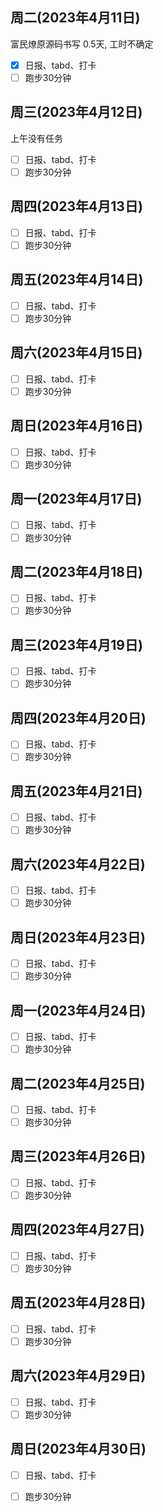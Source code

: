 ## 周二(2023年4月11日)

富民燎原源码书写 0.5天, 工时不确定

- [x] 日报、tabd、打卡
- [ ] 跑步30分钟

## 周三(2023年4月12日)

上午没有任务

- [ ] 日报、tabd、打卡
- [ ] 跑步30分钟

## 周四(2023年4月13日)

- [ ] 日报、tabd、打卡
- [ ] 跑步30分钟

## 周五(2023年4月14日)

- [ ] 日报、tabd、打卡
- [ ] 跑步30分钟

## 周六(2023年4月15日)

- [ ] 日报、tabd、打卡
- [ ] 跑步30分钟

## 周日(2023年4月16日)

- [ ] 日报、tabd、打卡
- [ ] 跑步30分钟

## 周一(2023年4月17日)

- [ ] 日报、tabd、打卡
- [ ] 跑步30分钟

## 周二(2023年4月18日)

- [ ] 日报、tabd、打卡
- [ ] 跑步30分钟

## 周三(2023年4月19日)

- [ ] 日报、tabd、打卡
- [ ] 跑步30分钟

## 周四(2023年4月20日)

- [ ] 日报、tabd、打卡
- [ ] 跑步30分钟

## 周五(2023年4月21日)

- [ ] 日报、tabd、打卡
- [ ] 跑步30分钟

## 周六(2023年4月22日)

- [ ] 日报、tabd、打卡
- [ ] 跑步30分钟

## 周日(2023年4月23日)

- [ ] 日报、tabd、打卡
- [ ] 跑步30分钟

## 周一(2023年4月24日)

- [ ] 日报、tabd、打卡
- [ ] 跑步30分钟

## 周二(2023年4月25日)

- [ ] 日报、tabd、打卡
- [ ] 跑步30分钟

## 周三(2023年4月26日)

- [ ] 日报、tabd、打卡
- [ ] 跑步30分钟

## 周四(2023年4月27日)

- [ ] 日报、tabd、打卡
- [ ] 跑步30分钟

## 周五(2023年4月28日)

- [ ] 日报、tabd、打卡
- [ ] 跑步30分钟

## 周六(2023年4月29日)

- [ ] 日报、tabd、打卡
- [ ] 跑步30分钟

## 周日(2023年4月30日)

- [ ] 日报、tabd、打卡
- [ ] 跑步30分钟

